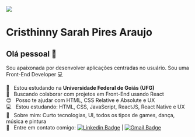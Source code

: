 <img width="auto" src="https://cdn.discordapp.com/attachments/694609874197151754/813851700011335730/NLW04_pack_divulgacao_-_Github.png">


# Cristhinny Sarah Pires Araujo

## Olá pessoal 👋
Sou apaixonada por desenvolver aplicações centradas no usuário.
Sou uma Front-End Developer :computer:

 :rocket:  &nbsp; Estou estudando na **Universidade Federal de Goiás (UFG)**
 <br/> :purple_heart: &nbsp; Buscando colaborar com projetos em Front-End usando React
 <br/> :blush: &nbsp; Posso te ajudar com HTML, CSS Relative e Absolute e UX
 <br/> :computer: &nbsp; Estou estudando: HTML, CSS, JavaScript, ReactJS, React Native e UX
 <br/> 💬  &nbsp; Sobre mim: Curto tecnologias, UI, todos os tipos de games, dança, música e pintura
 <br/> :email: &nbsp; Entre em contato comigo: [![Linkedin Badge](https://img.shields.io/badge/-CristhinnySarah-blue?style=flat-square&logo=Linkedin&logoColor=white&link=https://www.linkedin.com/in/tgmarinho/)](https://www.linkedin.com/in/cristhinny-sarah-pires-araujo-8a6b51175/) 
| 
[![Gmail Badge](https://img.shields.io/badge/-cristhinnysarah@gmail.com-c14438?style=flat-square&logo=Gmail&logoColor=white&link=mailto:tgmarinho@gmail.com)](mailto:cristhinnysarah@gmail.com)
